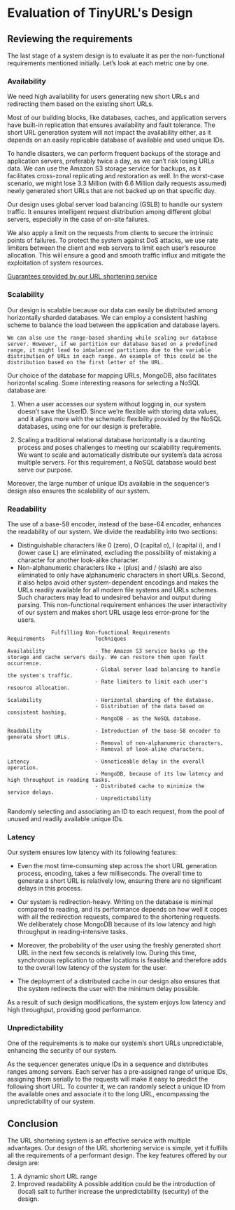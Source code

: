 # Evaluation of TinyURL's Design
## Reviewing the requirements
The last stage of a system design is to evaluate it as per the non-functional requirements mentioned initially. Let’s look at each metric one by one.

### Availability
We need high availability for users generating new short URLs and redirecting them based on the existing short URLs.

Most of our building blocks, like databases, caches, and application servers have built-in replication that ensures availability and fault tolerance. The short URL generation system will not impact the availability either, as it depends on an easily replicable database of available and used unique IDs.

To handle disasters, we can perform frequent backups of the storage and application servers, preferably twice a day, as we can’t risk losing URLs data. We can use the Amazon S3 storage service for backups, as it facilitates cross-zonal replicating and restoration as well. In the worst-case scenario, we might lose 3.3 Million (with 6.6 Million daily requests assumed) newly generated short URLs that are not backed up on that specific day.

Our design uses global server load balancing (GSLB) to handle our system traffic. It ensures intelligent request distribution among different global servers, especially in the case of on-site failures.

We also apply a limit on the requests from clients to secure the intrinsic points of failures. To protect the system against DoS attacks, we use rate limiters between the client and web servers to limit each user’s resource allocation. This will ensure a good and smooth traffic influx and mitigate the exploitation of system resources.

[Guarantees provided by our URL shortening service](./e.jpg)

### Scalability
Our design is scalable because our data can easily be distributed among horizontally sharded databases. We can employ a consistent hashing scheme to balance the load between the application and database layers.

```
We can also use the range-based sharding while scaling our database server. However, if we partition our database based on a predefined range, it might lead to imbalanced partitions due to the variable distribution of URLs in each range. An example of this could be the distribution based on the first letter of the URL.
```

Our choice of the database for mapping URLs, MongoDB, also facilitates horizontal scaling. Some interesting reasons for selecting a NoSQL database are:

1. When a user accesses our system without logging in, our system doesn’t save the UserID. Since we’re flexible with storing data values, and it aligns more with the schematic flexibility provided by the NoSQL databases, using one for our design is preferable.

2. Scaling a traditional relational database horizontally is a daunting process and poses challenges to meeting our scalability requirements. We want to scale and automatically distribute our system’s data across multiple servers. For this requirement, a NoSQL database would best serve our purpose.

Moreover, the large number of unique IDs available in the sequencer’s design also ensures the scalability of our system.

### Readability
The use of a base-58 encoder, instead of the base-64 encoder, enhances the readability of our system. We divide the readability into two sections:

- Distinguishable characters like 0 (zero), O (capital o), I (capital i), and l (lower case L) are eliminated, excluding the possibility of mistaking a character for another look-alike character.
- Non-alphanumeric characters like + (plus) and / (slash) are also eliminated to only have alphanumeric characters in short URLs. Second, it also helps avoid other system-dependent encodings and makes the URLs readily available for all modern file systems and URLs schemes. Such characters may lead to undesired behavior and output during parsing.
This non-functional requirement enhances the user interactivity of our system and makes short URL usage less error-prone for the users.

```
              Fulfilling Non-functional Requirements
Requirements                Techniques

Availability                - The Amazon S3 service backs up the storage and cache servers daily. We can restore them upon fault occurrence.
                            - Global server load balancing to handle the system's traffic.
                            - Rate limiters to limit each user's resource allocation.

Scalability                 - Horizontal sharding of the database. 
                            - Distribution of the data based on consistent hashing.
                            - MongoDB - as the NoSQL database.

Readability                 - Introduction of the base-58 encoder to generate short URLs.
                            - Removal of non-alphanumeric characters.
                            - Removal of look-alike characters.

Latency                     - Unnoticeable delay in the overall operation.
                            - MongoDB, because of its low latency and high throughput in reading tasks.
                            - Distributed cache to minimize the service delays.
                            - Unpredictability
```

Randomly selecting and associating an ID to each request, from the pool of unused and readily available unique IDs.

### Latency
Our system ensures low latency with its following features:

- Even the most time-consuming step across the short URL generation process, encoding, takes a few milliseconds. The overall time to generate a short URL is relatively low, ensuring there are no significant delays in this process.

- Our system is redirection-heavy. Writing on the database is minimal compared to reading, and its performance depends on how well it copes with all the redirection requests, compared to the shortening requests. We deliberately chose MongoDB because of its low latency and high throughput in reading-intensive tasks.

- Moreover, the probability of the user using the freshly generated short URL in the next few seconds is relatively low. During this time, synchronous replication to other locations is feasible and therefore adds to the overall low latency of the system for the user.

- The deployment of a distributed cache in our design also ensures that the system redirects the user with the minimum delay possible.

As a result of such design modifications, the system enjoys low latency and high throughput, providing good performance.

### Unpredictability
One of the requirements is to make our system’s short URLs unpredictable, enhancing the security of our system.

As the sequencer generates unique IDs in a sequence and distributes ranges among servers. Each server has a pre-assigned range of unique IDs, assigning them serially to the requests will make it easy to predict the following short URL. To counter it, we can randomly select a unique ID from the available ones and associate it to the long URL, encompassing the unpredictability of our system.


## Conclusion
The URL shortening system is an effective service with multiple advantages. Our design of the URL shortening service is simple, yet it fulfills all the requirements of a performant design. The key features offered by our design are:

1. A dynamic short URL range
2. Improved readability
A possible addition could be the introduction of (local) salt to further increase the unpredictability (security) of the design.
